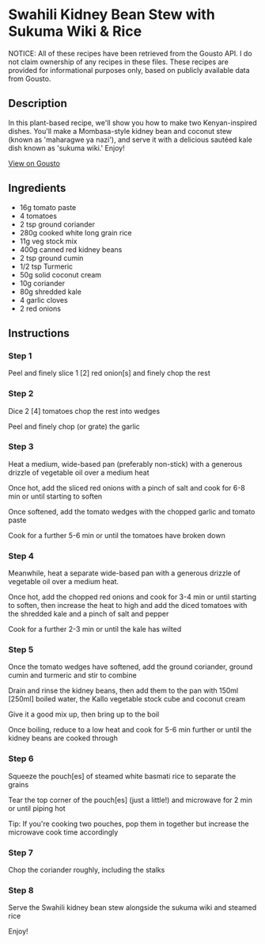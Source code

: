 # Swahili Kidney Bean Stew with Sukuma Wiki & Rice

NOTICE: All of these recipes have been retrieved from the Gousto API. I do not claim ownership of any recipes in these files. These recipes are provided for informational purposes only, based on publicly available data from Gousto.

## Description

In this plant-based recipe, we'll show you how to make two Kenyan-inspired dishes. You'll make a Mombasa-style kidney bean and coconut stew (known as 'maharagwe ya nazi'), and serve it with a delicious sautéed kale dish known as 'sukuma wiki.' Enjoy!

[View on Gousto](https://www.gousto.co.uk/recipes/cookbook/swahili-kidney-bean-stew-with-sukuma-wiki-rice)

## Ingredients

- 16g tomato paste
- 4 tomatoes
- 2 tsp ground coriander
- 280g cooked white long grain rice
- 11g veg stock mix
- 400g canned red kidney beans
-  2 tsp ground cumin
- 1/2 tsp Turmeric
- 50g solid coconut cream
- 10g coriander
- 80g shredded kale
- 4 garlic cloves
- 2 red onions

## Instructions


### Step 1

Peel and finely slice 1 <span class="text-danger">[2] </span>red onion<span class="text-danger">[s]</span> and finely chop the rest


### Step 2

Dice 2 <span class="text-danger">[4]</span> tomatoes chop the rest into wedges

Peel and finely chop (or grate) the garlic


### Step 3

Heat a medium, wide-based pan (preferably non-stick) with a generous drizzle of vegetable oil over a medium heat

Once hot, add the sliced red onions with a pinch of salt and cook for 6-8 min or until starting to soften

Once softened, add the tomato wedges with the chopped garlic and tomato paste

Cook for a further 5-6 min or until the tomatoes have broken down


### Step 4

Meanwhile, heat a separate wide-based pan with a generous drizzle of vegetable oil over a medium heat.

Once hot, add the chopped red onions and cook for 3-4 min or until starting to soften, then increase the heat to high and add the diced tomatoes with the shredded kale and a pinch of salt and pepper

Cook for a further 2-3 min or until the kale has wilted


### Step 5

Once the tomato wedges have softened, add the ground coriander, ground cumin and turmeric and stir to combine

Drain and rinse the kidney beans, then add them to the pan with 150ml <span class="text-danger">[250ml] </span>boiled water, the Kallo vegetable stock cube and coconut cream

Give it a good mix up, then bring up to the boil

Once boiling, reduce to a low heat and cook for 5-6 min further or until the kidney beans are cooked through


### Step 6

Squeeze the pouch<span class="text-danger">[es]</span> of steamed white basmati rice to separate the grains

Tear the top corner of the pouch<span class="text-danger">[es] </span>(just a little!) and microwave for 2 min or until piping hot

Tip: If you're cooking two pouches, pop them in together but increase the microwave cook time accordingly


### Step 7

Chop the coriander roughly, including the stalks

### Step 8

Serve the Swahili kidney bean stew alongside the sukuma wiki and steamed rice

Enjoy!

